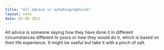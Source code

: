 ```yaml
---
title: "all advice is autobiographical"
layout: note
date: 02-08-2022
---
```


All advice is someone saying how they have done it in different circumstances different to yours or how they would do it, which is based on their life experience. It might be useful but take it with a pinch of salt.
